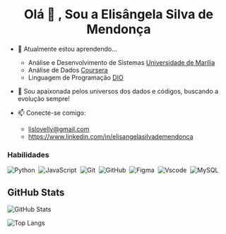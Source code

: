 <h1 align="center">Olá 👋 , Sou a Elisângela Silva de Mendonça</h1>

- 📖 Atualmente estou aprendendo...
  * Análise e Desenvolvimento de Sistemas [Universidade de Marília](https://www.unimar.br/)
  * Análise de Dados [Coursera](https://www.coursera.org/)
  * Linguagem de Programação [DIO](https://www.dio.me/)

- 💞️ Sou apaixonada pelos universos dos dados e códigos, buscando a evolução sempre!


- 📫 Conecte-se comigo:
  * lislovelly@gmail.com
  * https://www.linkedin.com/in/elisangelasilvademendonca

<p align="left">
</p><h3 align="left">Habilidades</h3>

![Python](https://img.shields.io/badge/Python-14354C?style=for-the-badge&logo=python&logoColor=white)&nbsp;
![JavaScript](https://img.shields.io/badge/JavaScript-F7DF1E?style=for-the-badge&logo=javascript&logoColor=black)&nbsp;
![Git](https://img.shields.io/badge/GIT-E44C30?style=for-the-badge&logo=git&logoColor=white)&nbsp;
![GitHub](https://img.shields.io/badge/GitHub-100000?style=for-the-badge&logo=github&logoColor=white)&nbsp;
![Figma](https://img.shields.io/badge/Figma-696969?style=for-the-badge&logo=figma&logoColor=figma)&nbsp;
![Vscode](https://img.shields.io/badge/Vscode-007ACC?style=for-the-badge&logo=visual-studio-code&logoColor=white)&nbsp;
![MySQL](https://img.shields.io/badge/MySQL-00000F?style=for-the-badge&logo=mysql&logoColor=white)&nbsp;

## GitHub Stats

![GitHub Stats](https://github-readme-stats.vercel.app/api?username=lislovelly&theme=transparent&bg_color=000&border_color=30A3DC&show_icons=true&icon_color=30A3DC&title_color=E94D5F&text_color=FFF)

![Top Langs](https://github-readme-stats-git-masterrstaa-rickstaa.vercel.app/api/top-langs/?username=lislovelly&layout=compact&bg_color=000&border_color=30A3DC&title_color=E94D5F&text_color=FFF)









<!---
lislovelly/lislovelly is a ✨ special ✨ repository because its `README.md` (this file) appears on your GitHub profile.
You can click the Preview link to take a look at your changes.
--->
